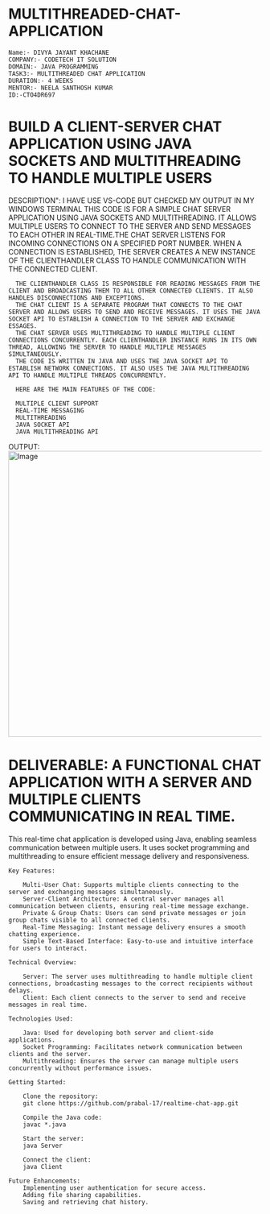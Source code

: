 # MULTITHREADED-CHAT-APPLICATION

    Name:- DIVYA JAYANT KHACHANE 
    COMPANY:- CODETECH IT SOLUTION 
    DOMAIN:- JAVA PROGRAMMING 
    TASK3:- MULTITHREADED CHAT APPLICATION 
    DURATION:- 4 WEEKS 
    MENTOR:- NEELA SANTHOSH KUMAR 
    ID:-CTO4DR697
    
# BUILD A CLIENT-SERVER CHAT APPLICATION USING JAVA SOCKETS AND MULTITHREADING TO HANDLE MULTIPLE USERS

  DESCRIPTION": 
      I HAVE USE VS-CODE BUT CHECKED MY OUTPUT IN MY WINDOWS TERMINAL THIS CODE IS FOR A SIMPLE CHAT SERVER APPLICATION USING JAVA SOCKETS AND MULTITHREADING. IT ALLOWS MULTIPLE USERS TO CONNECT TO THE SERVER AND SEND MESSAGES TO EACH OTHER IN REAL-TIME.THE CHAT SERVER LISTENS FOR INCOMING CONNECTIONS ON A SPECIFIED PORT NUMBER. WHEN A CONNECTION IS ESTABLISHED, THE SERVER CREATES A NEW INSTANCE OF THE CLIENTHANDLER CLASS TO HANDLE COMMUNICATION WITH THE CONNECTED CLIENT.
      
      THE CLIENTHANDLER CLASS IS RESPONSIBLE FOR READING MESSAGES FROM THE CLIENT AND BROADCASTING THEM TO ALL OTHER CONNECTED CLIENTS. IT ALSO HANDLES DISCONNECTIONS AND EXCEPTIONS.
      THE CHAT CLIENT IS A SEPARATE PROGRAM THAT CONNECTS TO THE CHAT SERVER AND ALLOWS USERS TO SEND AND RECEIVE MESSAGES. IT USES THE JAVA SOCKET API TO ESTABLISH A CONNECTION TO THE SERVER AND EXCHANGE ESSAGES.
      THE CHAT SERVER USES MULTITHREADING TO HANDLE MULTIPLE CLIENT CONNECTIONS CONCURRENTLY. EACH CLIENTHANDLER INSTANCE RUNS IN ITS OWN THREAD, ALLOWING THE SERVER TO HANDLE MULTIPLE MESSAGES SIMULTANEOUSLY.
      THE CODE IS WRITTEN IN JAVA AND USES THE JAVA SOCKET API TO ESTABLISH NETWORK CONNECTIONS. IT ALSO USES THE JAVA MULTITHREADING API TO HANDLE MULTIPLE THREADS CONCURRENTLY.
      
      HERE ARE THE MAIN FEATURES OF THE CODE:
      
      MULTIPLE CLIENT SUPPORT
      REAL-TIME MESSAGING
      MULTITHREADING
      JAVA SOCKET API
      JAVA MULTITHREADING API
      
  OUTPUT: 
          <img width="1290" height="568" alt="Image" src="https://[github](url).com/user-attachments/assets/29fe1673-2e73-48a7-846e-70084de04407" />

# DELIVERABLE: A FUNCTIONAL CHAT APPLICATION WITH A SERVER AND MULTIPLE CLIENTS COMMUNICATING IN REAL TIME.

 This real-time chat application is developed using Java, enabling seamless communication between multiple users. It uses socket programming and multithreading to ensure efficient message delivery and responsiveness.

    Key Features:
    
        Multi-User Chat: Supports multiple clients connecting to the server and exchanging messages simultaneously.
        Server-Client Architecture: A central server manages all communication between clients, ensuring real-time message exchange.
        Private & Group Chats: Users can send private messages or join group chats visible to all connected clients.
        Real-Time Messaging: Instant message delivery ensures a smooth chatting experience.
        Simple Text-Based Interface: Easy-to-use and intuitive interface for users to interact.
    
    Technical Overview:
    
        Server: The server uses multithreading to handle multiple client connections, broadcasting messages to the correct recipients without delays.
        Client: Each client connects to the server to send and receive messages in real time.
        
    Technologies Used:
    
        Java: Used for developing both server and client-side applications.
        Socket Programming: Facilitates network communication between clients and the server.
        Multithreading: Ensures the server can manage multiple users concurrently without performance issues.
        
    Getting Started:
    
        Clone the repository:
        git clone https://github.com/prabal-17/realtime-chat-app.git
        
        Compile the Java code:
        javac *.java
        
        Start the server:
        java Server
        
        Connect the client:
        java Client
    
    Future Enhancements:
        Implementing user authentication for secure access.
        Adding file sharing capabilities.
        Saving and retrieving chat history.
